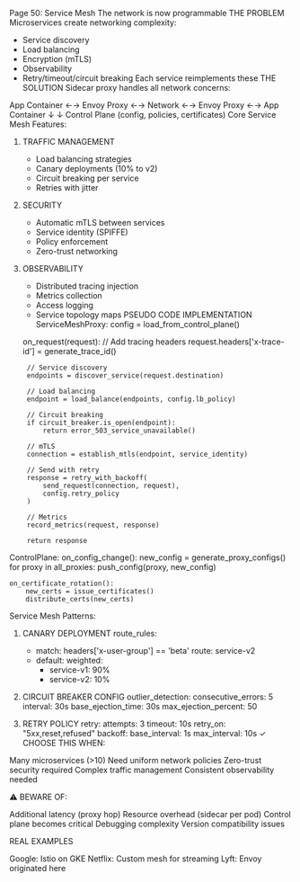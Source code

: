 Page 50: Service Mesh
The network is now programmable
THE PROBLEM
Microservices create networking complexity:
- Service discovery
- Load balancing  
- Encryption (mTLS)
- Observability
- Retry/timeout/circuit breaking
Each service reimplements these
THE SOLUTION
Sidecar proxy handles all network concerns:

App Container ←→ Envoy Proxy ←→ Network ←→ Envoy Proxy ←→ App Container
                     ↓                           ↓
                Control Plane (config, policies, certificates)
Core Service Mesh Features:
1. TRAFFIC MANAGEMENT
   - Load balancing strategies
   - Canary deployments (10% to v2)
   - Circuit breaking per service
   - Retries with jitter

2. SECURITY
   - Automatic mTLS between services
   - Service identity (SPIFFE)
   - Policy enforcement
   - Zero-trust networking

3. OBSERVABILITY  
   - Distributed tracing injection
   - Metrics collection
   - Access logging
   - Service topology maps
PSEUDO CODE IMPLEMENTATION
ServiceMeshProxy:
    config = load_from_control_plane()
    
    on_request(request):
        // Add tracing headers
        request.headers['x-trace-id'] = generate_trace_id()
        
        // Service discovery
        endpoints = discover_service(request.destination)
        
        // Load balancing
        endpoint = load_balance(endpoints, config.lb_policy)
        
        // Circuit breaking
        if circuit_breaker.is_open(endpoint):
            return error_503_service_unavailable()
            
        // mTLS
        connection = establish_mtls(endpoint, service_identity)
        
        // Send with retry
        response = retry_with_backoff(
            send_request(connection, request),
            config.retry_policy
        )
        
        // Metrics
        record_metrics(request, response)
        
        return response

ControlPlane:
    on_config_change():
        new_config = generate_proxy_configs()
        for proxy in all_proxies:
            push_config(proxy, new_config)
    
    on_certificate_rotation():
        new_certs = issue_certificates()
        distribute_certs(new_certs)
Service Mesh Patterns:
1. CANARY DEPLOYMENT
   route_rules:
     - match: headers['x-user-group'] == 'beta'
       route: service-v2
     - default:
       weighted:
         - service-v1: 90%
         - service-v2: 10%

2. CIRCUIT BREAKER CONFIG
   outlier_detection:
     consecutive_errors: 5
     interval: 30s
     base_ejection_time: 30s
     max_ejection_percent: 50

3. RETRY POLICY
   retry:
     attempts: 3
     timeout: 10s
     retry_on: "5xx,reset,refused"
     backoff:
       base_interval: 1s
       max_interval: 10s
✓ CHOOSE THIS WHEN:

Many microservices (>10)
Need uniform network policies
Zero-trust security required
Complex traffic management
Consistent observability needed

⚠️ BEWARE OF:

Additional latency (proxy hop)
Resource overhead (sidecar per pod)
Control plane becomes critical
Debugging complexity
Version compatibility issues

REAL EXAMPLES

Google: Istio on GKE
Netflix: Custom mesh for streaming
Lyft: Envoy originated here
